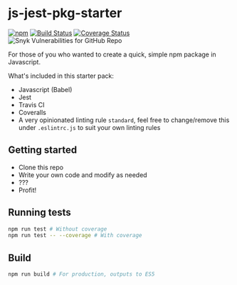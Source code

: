 # js-jest-pkg-starter
[![npm](https://img.shields.io/npm/v/js-jest-pkg-starter.svg)](https://www.npmjs.com/package/js-jest-pkg-starter)
[![Build Status](https://travis-ci.com/briwa/js-jest-pkg-starter.svg?branch=master)](https://travis-ci.com/briwa/js-jest-pkg-starter)
[![Coverage Status](https://coveralls.io/repos/github/briwa/js-jest-pkg-starter/badge.svg?branch=master)](https://coveralls.io/github/briwa/js-jest-pkg-starter?branch=master)
![Snyk Vulnerabilities for GitHub Repo](https://img.shields.io/snyk/vulnerabilities/github/briwa/js-jest-pkg-starter.svg)


For those of you who wanted to create a quick, simple npm package in Javascript.

What's included in this starter pack:
- Javascript (Babel)
- Jest
- Travis CI
- Coveralls
- A very opinionated linting rule `standard`, feel free to change/remove this under `.eslintrc.js` to suit your own linting rules

## Getting started
- Clone this repo
- Write your own code and modify as needed
- ???
- Profit!

## Running tests
```bash
npm run test # Without coverage
npm run test -- --coverage # With coverage
```

## Build
```bash
npm run build # For production, outputs to ES5
```